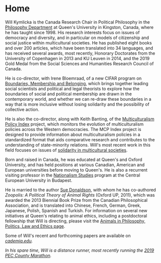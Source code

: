 # Home

Will Kymlicka is the Canada Research Chair in Political Philosophy in the [Philosophy Department](http://www.queensu.ca/philosophy) at Queen's University in Kingston, Canada, where he has taught since 1998\. His research interests focus on issues of democracy and diversity, and in particular on models of citizenship and social justice within multicultural societies. He has published eight books and over 200 articles, which have been translated into 34 languages, and has received several awards, most recently, Honorary Doctorates from the University of Copenhagen in 2013 and KU Leuven in 2014, and the 2019 Gold Medal from the Social Sciences and Humanities Research Council of Canada.

He is co-director, with Irene Bloemraad, of a new CIFAR program on [Boundaries, Membership and Belonging](https://www.cifar.ca/research/programs/boundaries-membership-belonging), which brings together leading social scientists and political and legal theorists to explore how the boundaries of social and political membership are drawn in the contemporary world, and whether we can re-draw these boundaries in a way that is more inclusive without losing solidarity and the possibility of collective action.

He is also the co-director, along with Keith Banting, of the [Multiculturalism Policy Index](http://www.queensu.ca/mcp) project, which monitors the evolution of multiculturalism policies across the Western democracies. The MCP Index project is designed to provide information about multiculturalism policies in a standardized format that aids comparative research and contributes to the understanding of state-minority relations. Will's most recent work in this field focuses on issues of [solidarity in multicultural societies](https://comparativemigrationstudies.springeropen.com/articles/10.1186/s40878-015-0017-4/).

Born and raised in Canada, he was educated at Queen's and Oxford University, and has held positions at various Canadian, American and European universities before moving to Queen's. He is also a recurrent visiting professor in the [Nationalism Studies](http://web.ceu.hu/nation/) program at the Central European University in Budapest.

He is married to the author [Sue Donaldson](http://www.writersunion.ca/member/sue-donaldson), with whom he has co-authored _Zoopolis: A Political Theory of Animal Rights_ (Oxford UP, 2011), which was awarded the 2013 Biennial Book Prize from the Canadian Philosophical Association, and is translated into Chinese, French, German, Greek, Japanese, Polish, Spanish and Turkish. For information on several new initiatives at Queen's relating to animal ethics, including a postdoctoral fellowship that Will is directing, please visit the [Animals in Philosophy, Politics, Law and Ethics page](http://animalpolitics.queensu.ca).

Some of Will's recent and forthcoming papers are available on [<i class="ai ai-academia" />cademia.edu](http://queensu.academia.edu/WillKymlicka/).

In his spare time, Will is a distance runner, most recently running the [2019 PEC County Marathon](http://thecountymarathon.ca/).
